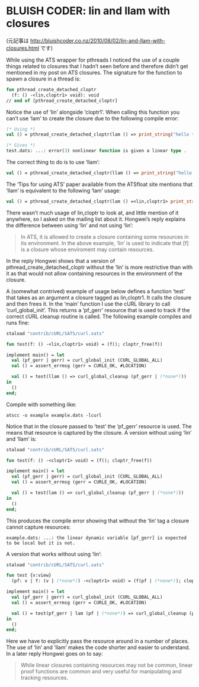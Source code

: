 # BLUISH CODER: lin and llam with closures

(元記事は http://bluishcoder.co.nz/2010/08/02/lin-and-llam-with-closures.html です)

While using the ATS wrapper for pthreads I noticed the use of a couple things related to closures that I hadn’t seen before and therefore didn’t get mentioned in my post on ATS closures. The signature for the function to spawn a closure in a thread is:

```ocaml
fun pthread_create_detached_cloptr
  (f: () -<lin,cloptr1> void): void
// end of [pthread_create_detached_cloptr]
```

Notice the use of ‘lin’ alongside ‘cloptr1’. When calling this function you can’t use ‘lam’ to create the closure due to the following compile error:

```ocaml
(* Using *)
val () = pthread_create_detached_cloptr(lam () => print_string("hello thread 1\n"));

(* Gives *)
test.dats: ...: error(3) nonlinear function is given a linear type .
```

The correct thing to do is to use ‘llam’:

```ocaml
val () = pthread_create_detached_cloptr(llam () => print_string("hello thread 1\n"));
```

The ‘Tips for using ATS’ paper available from the ATSfloat site mentions that ‘llam’ is equivalent to the following ‘lam’ usage:

```ocaml
val () = pthread_create_detached_cloptr(lam () =<lin,cloptr1> print_string("hello thread 1\n"));
```

There wasn’t much usage of lin,cloptr to look at, and little mention of it anywhere, so I asked on the mailing list about it. Hongwei’s reply explains the difference between using ‘lin’ and not using ‘lin’:

> In ATS, it is allowed to create a closure containing some resources in its environment. In the above example, ‘lin’ is used to indicate that [f] is a closure whose enviroment may contain resources.

In the reply Hongwei shows that a version of pthread_create_detached_cloptr without the ‘lin’ is more restrictive than with it as that would not allow containing resources in the environment of the closure.

A (somewhat contrived) example of usage below defines a function ‘test’ that takes as an argument a closure tagged as lin,cloptr1. It calls the closure and then frees it. In the ‘main’ function I use the cURL library to call ‘curl_global_init’. This returns a ‘pf_gerr’ resource that is used to track if the correct cURL cleanup routine is called. The following example compiles and runs fine:

```ocaml
staload "contrib/cURL/SATS/curl.sats"

fun test(f: () -<lin,cloptr1> void) = (f(); cloptr_free(f))

implement main() = let
  val (pf_gerr | gerr) = curl_global_init (CURL_GLOBAL_ALL)
  val () = assert_errmsg (gerr = CURLE_OK, #LOCATION)

  val () = test(llam () => curl_global_cleanup (pf_gerr | (*none*)))
in
  ()
end;
```

Compile with something like:

```
atscc -o example example.dats -lcurl
```

Notice that in the closure passed to ‘test’ the ‘pf_gerr’ resource is used. The means that resource is captured by the closure. A version without using ‘lin’ and ‘llam’ is:

```ocaml
staload "contrib/cURL/SATS/curl.sats"

fun test(f: () -<cloptr1> void) = (f(); cloptr_free(f))

implement main() = let
  val (pf_gerr | gerr) = curl_global_init (CURL_GLOBAL_ALL)
  val () = assert_errmsg (gerr = CURLE_OK, #LOCATION)

  val () = test(lam () => curl_global_cleanup (pf_gerr | (*none*)))
in
  ()
end;
```

This produces the compile error showing that without the ‘lin’ tag a closure cannot capture resources:

```
example.dats: ...: the linear dynamic variable [pf_gerr] is expected to be local but it is not.
```

A version that works without using ‘lin’:

```ocaml
staload "contrib/cURL/SATS/curl.sats"

fun test {v:view}
  (pf: v | f: (v | (*none*)) -<cloptr1> void) = (f(pf | (*none*)); cloptr_free(f))

implement main() = let
  val (pf_gerr | gerr) = curl_global_init (CURL_GLOBAL_ALL)
  val () = assert_errmsg (gerr = CURLE_OK, #LOCATION)

  val () = test(pf_gerr | lam (pf | (*none*)) => curl_global_cleanup (pf | (*none*)))
in
  ()
end; 
```

Here we have to explicitly pass the resource around in a number of places. The use of ‘lin’ and ‘llam’ makes the code shorter and easier to understand. In a later reply Hongwei goes on to say:

> While linear closures containing resources may not be common, linear proof functions are common and very useful for manipulating and tracking resources.
